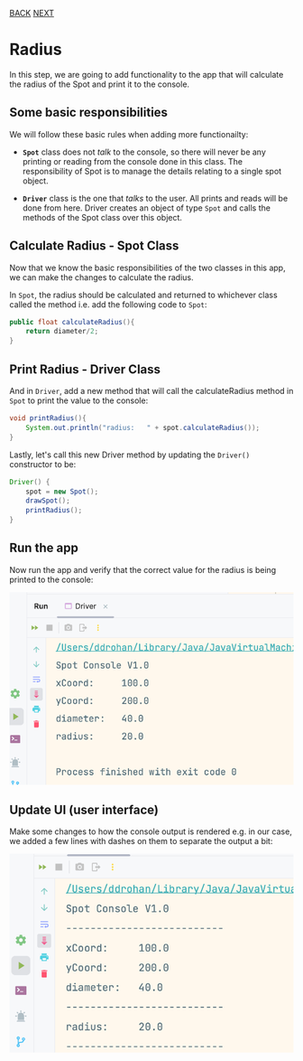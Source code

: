 [BACK](/topics/topic07/lab07/04.html) [NEXT](/topics/topic07/lab07/06.html)

# Radius

In this step, we are going to add functionality to the app that will calculate the radius of the Spot and print it to the console.


## Some basic responsibilities

We will follow these basic rules when adding more functionailty:

- **`Spot`** class does not *talk* to the console, so there will never be any printing or reading from the console done in this class.  The responsibility of Spot is to manage the details relating to a single spot object. 

- **`Driver`** class is the one that *talks* to the user.  All prints and reads will be done from here.  Driver creates an object of type `Spot` and calls the methods of the Spot class over this object. 


## Calculate Radius - Spot Class

Now that we know the basic responsibilities of the two classes in this app, we can make the changes to calculate the radius.  

In `Spot`, the radius should be calculated and returned to whichever class called the method i.e. add the following code to `Spot`:

~~~java
public float calculateRadius(){
    return diameter/2;
}
~~~

## Print Radius - Driver Class

And in `Driver`, add a new method that will call the calculateRadius method in `Spot` to print the value to the console:

~~~java
void printRadius(){
    System.out.println("radius:   " + spot.calculateRadius());
}
~~~

Lastly, let's call this new Driver method by updating the `Driver()` constructor to be:

~~~java
Driver() {  
    spot = new Spot();  
    drawSpot();  
    printRadius();  
}
~~~


## Run the app

Now run the app and verify that the correct value for the radius is being printed to the console:

![](./img/17.png)


## Update UI (user interface)

Make some changes to how the console output is rendered e.g. in our case, we added a few lines with dashes on them to separate the output a bit:

![](./img/18.png)

